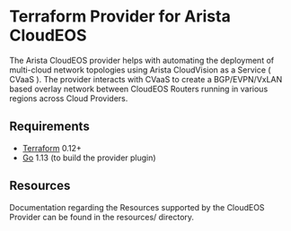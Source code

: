 # Terraform Provider for Arista CloudEOS

The Arista CloudEOS provider helps with automating the deployment of multi-cloud network
topologies using Arista CloudVision as a Service ( CVaaS ). The provider interacts with CVaaS to
create a BGP/EVPN/VxLAN based overlay network between CloudEOS Routers running in various
regions across Cloud Providers.

## Requirements

- [Terraform](https://www.terraform.io/downloads.html) 0.12+
- [Go](https://golang.org/doc/install) 1.13 (to build the provider plugin)

## Resources
Documentation regarding the Resources supported by the CloudEOS Provider can be found in the resources/ directory.
